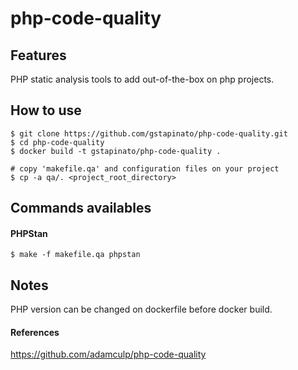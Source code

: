 # php-code-quality

## Features

PHP static analysis tools to add out-of-the-box on php projects.

## How to use

```
$ git clone https://github.com/gstapinato/php-code-quality.git
$ cd php-code-quality
$ docker build -t gstapinato/php-code-quality .

# copy 'makefile.qa' and configuration files on your project
$ cp -a qa/. <project_root_directory>
```

## Commands availables

#### PHPStan

```
$ make -f makefile.qa phpstan
```

## Notes

PHP version can be changed on dockerfile before docker build.


#### References

https://github.com/adamculp/php-code-quality
